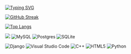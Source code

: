 [![Typing SVG](https://readme-typing-svg.herokuapp.com?color=%2336BCF7&lines=Hello,+i'm+computer+science+student)](https://git.io/typing-svg)

  [![GitHub Streak](https://streak-stats.demolab.com?user=tenz0wo&theme=tokyonight&hide_border=true)](https://git.io/streak-stats)


  [![Top Langs](https://github-readme-stats.vercel.app/api/top-langs/?username=tenz0wo&layout=compact)](https://github.com/anuraghazra/github-readme-stats)

![](https://komarev.com/ghpvc/?username=tenz0wo)
![MySQL](https://img.shields.io/badge/mysql-%2300f.svg?style=for-the-badge&logo=mysql&logoColor=white)
![Postgres](https://img.shields.io/badge/postgres-%23316192.svg?style=for-the-badge&logo=postgresql&logoColor=white)
![SQLite](https://img.shields.io/badge/sqlite-%2307405e.svg?style=for-the-badge&logo=sqlite&logoColor=white)

![Django](https://img.shields.io/badge/django-%23092E20.svg?style=for-the-badge&logo=django&logoColor=white)
![Visual Studio Code](https://img.shields.io/badge/Visual%20Studio%20Code-0078d7.svg?style=for-the-badge&logo=visual-studio-code&logoColor=white)
![C++](https://img.shields.io/badge/c++-%2300599C.svg?style=for-the-badge&logo=c%2B%2B&logoColor=white)
![HTML5](https://img.shields.io/badge/html5-%23E34F26.svg?style=for-the-badge&logo=html5&logoColor=white)
![Python](https://img.shields.io/badge/python-3670A0?style=for-the-badge&logo=python&logoColor=ffdd54)
